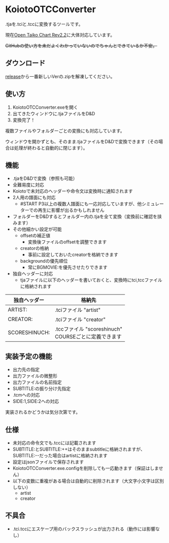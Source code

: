 # KoiotoOTCConverter
.tjaを.tciと.tccに変換するツールです。

現在[Open Taiko Chart Rev2.2](https://github.com/AioiLight/Open-Taiko-Chart/blob/master/Rev2.2_ja-JP.md)に大体対応しています。  

~~GitHubの使い方を未だよくわかっていないのでちゃんとできているか不安。~~

## ダウンロード
[release](https://github.com/nyoro-wrl/KoiotoOTCConverter/releases)から一番新しいVerの.zipを解凍してください。

## 使い方
1. KoiotoOTCConverter.exeを開く
2. 出てきたウィンドウに.tjaファイルをD&D
3. 変換完了！

複数ファイルやフォルダーごとの変換にも対応しています。

ウィンドウを開かずとも、そのまま.tjaファイルをD&Dで変換できます（その場合は処理が終わると自動的に閉じます）。

## 機能
- .tjaをD&Dで変換（参照も可能）
- 全難易度に対応
- Koiotoで未対応のヘッダーや命令文は変換時に通知されます
- 2人用の譜面にも対応
  - #START P3以上の複数人譜面にも一応対応していますが、他シミュレーターでの再生に影響が出るかもしれません
- フォルダーをD&Dするとフォルダー内の.tjaを全て変換（変換前に確認を挟みます）
- その他細かい設定が可能
  - offsetの補正値
    - 変換後ファイルのoffsetを調整できます
  - creatorの格納
    - 事前に設定しておいたcreatorを格納できます
  - backgroundの優先順位
    - 常にBGMOVIE:を優先させたりできます
- 独自ヘッダーに対応
  - tjaファイルに以下のヘッダーを書いておくと、変換時にtci,tccファイルに格納されます

|独自ヘッダー|格納先|
|---|---|
|ARTIST:|.tciファイル "artist"|
|CREATOR:|.tciファイル "creator"|
|SCORESHINUCH:|.tccファイル "scoreshinuch"<br>COURSEごとに定義できます|

## 実装予定の機能
- 出力先の指定
- 出力ファイルの微整形
- 出力ファイルの名前指定
- SUBTITLE:の振り分け先指定
- .tcmへの対応
- SIDE:1,SIDE:2への対応

実装されるかどうかは気分次第です。

## 仕様
- 未対応の命令文でも.tccには記載されます
- SUBTITLE:とSUBTITLE:++はそのままsubtitleに格納されますが、SUBTITLE:--だった場合はartistに格納されます
- 設定はjsonファイルで保存されます
- KoiotoOTCConverter.exe.configを削除しても一応動きます（保証はしません）
- 以下の変数に重複がある場合は自動的に削除されます（大文字小文字は区別しない）
	- artist
	- creator

## 不具合
- .tci.tccにエスケープ用のバックスラッシュが出力される（動作には影響なし）
